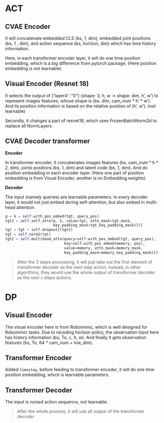 # ACT

## CVAE Encoder

It will concatenate embedded CLS (bs, 1, dim), embedded joint positions (bs, 1 , dim), and action sequence (bs, horizon, dim) which has time history information.

Here, in each transformer encoder layer, it will do one time position embedding, which is a big difference from pytorch package. (Here position embedding is not learnable)

## Visual Encoder (Resnet 18)

It selects the output of {'layer4': "0"} (shape: 3, h, w -> shape: dim, h’, w’) to represent images features, whose shape is (bs. dim, cam_num * h’ * w’). And its position information is based on the relative position of (h’, w’). (not learnable)

Secondly, it changes a part of resnet18, which uses FrozenBatchNorm2d to replace all NormLayers.

## CVAE Decoder transformer

**Encoder**

In transformer encoder, it concatenates images features (bs, cam_num * h * 2, dim), joints positions (bs, 1, dim) and latent code (bs, 1, dim). And do position embedding in each encoder layer. (Here one part of position embedding is from Visual Encoder, another is nn.Embedding.weights).

**Decoder**

The input (namely queries) are learnable parameters. In every decoder layer, it would not just embed during self-attention, but also embed in multi-head attention.

```python
q = k = self.with_pos_embed(tgt, query_pos)
tgt2 = self.self_attn(q, k, value=tgt, attn_mask=tgt_mask,
                      key_padding_mask=tgt_key_padding_mask)[0]
tgt = tgt + self.dropout1(tgt2)
tgt = self.norm1(tgt)
tgt2 = self.multihead_attn(query=self.with_pos_embed(tgt, query_pos),
                           key=self.with_pos_embed(memory, pos),
                           value=memory, attn_mask=memory_mask,
                           key_padding_mask=memory_key_padding_mask)[0]
```

> After the 3 steps processing, it will just take out the first element of transformer decoder as the next step action, instead, in other algorithms, they would use the whole output of transformer decoder as the next `n` steps actions.

# DP

## Visual Encoder

The visual encoder here is from Robomimic, which is well designed for Robomimic tasks. Due to receding horizon policy, the observation input here has history information (bs, To, c, h, w). And finally it gets observation features (bs, To, 64 * cam_num + low_dim). 

## Transformer Encoder

Added `timestep`, before feeding to transformer encoder, it will do one time position embedding, which is learnable parameters. 

## Transformer Decoder

The input is noised action sequence, not learnable. 

> After the whole process, it will use all output of the transformer decoder.